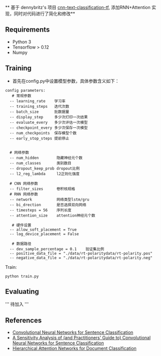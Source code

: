 ** 基于 dennybritz's 项目 [cnn-text-classification-tf](https://github.com/dennybritz/cnn-text-classification-tf), 添加RNN+Attention 实现，同时对代码进行了简化和修改**


## Requirements

- Python 3
- Tensorflow > 0.12
- Numpy

## Training

- 首先在config.py中设置模型参数，具体参数含义如下：

```
config parameters:
   # 常规参数
  -- learning_rate    学习率
  -- training_steps   迭代次数
  -- batch_size       批数据量
  -- display_step     多少次打印一次结果
  -- evaluate_every   多少次评估一次模型
  -- checkpoint_every 多少次保存一次模型
  -- num_checkpoints  保存模型个数
  -- early_stop_steps 提前停止
  
  
  # 网络参数
  -- num_hidden        隐藏神经元个数
  -- num_classes       类别数目
  -- dropout_keep_prob dropout比例
  -- l2_reg_lambda     l2正则化强度
  
  # CNN 网络参数
  -- filter_sizes      卷积核规格
  # RNN 网络参数
  -- network           网络类型lstm/gru
  -- bi_drection       是否选择双向网络
  -- timesteps = 56    序列长度
  -- attention_size    attention神经元个数
  
   # 硬件设置
  -- allow_soft_placement = True
  -- log_device_placement = False
  
   # 数据路径
  -- dev_sample_percentage = 0.1    验证集比例
  -- positive_data_file = "./data/rt-polaritydata/rt-polarity.pos"
  -- negative_data_file = "./data/rt-polaritydata/rt-polarity.neg"

```

Train:

```
python train.py
```

## Evaluating

'''
待加入
'''

## References

- [Convolutional Neural Networks for Sentence Classification](http://arxiv.org/abs/1408.5882)
- [A Sensitivity Analysis of (and Practitioners' Guide to) Convolutional Neural Networks for Sentence Classification](http://arxiv.org/abs/1510.03820)
- [Hierarchical Attention Networks for Document Classification](http://www.aclweb.org/anthology/N16-1174)

